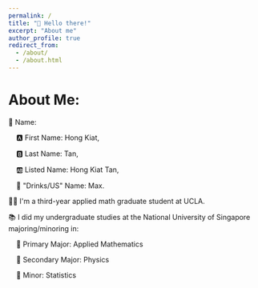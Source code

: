 ```yaml
---
permalink: /
title: "👋 Hello there!"
excerpt: "About me"
author_profile: true
redirect_from: 
  - /about/
  - /about.html
---
```


# **About Me:**

👦 Name:

&nbsp;&nbsp;&nbsp;&nbsp;🅰️ First Name: Hong Kiat, 

&nbsp;&nbsp;&nbsp;&nbsp;🅱️ Last Name: Tan,
    
&nbsp;&nbsp;&nbsp;&nbsp;🆎 Listed Name: Hong Kiat Tan,
    
&nbsp;&nbsp;&nbsp;&nbsp;🍵 "Drinks/US" Name: Max.
    
👨‍🎓 I'm a third-year applied math graduate student at UCLA.

📚 I did my undergraduate studies at the National University of Singapore majoring/minoring in:

&nbsp;&nbsp;&nbsp;&nbsp;📗 Primary Major: Applied Mathematics

&nbsp;&nbsp;&nbsp;&nbsp;📕 Secondary Major: Physics
  
&nbsp;&nbsp;&nbsp;&nbsp;📘 Minor: Statistics

